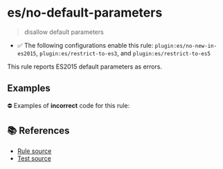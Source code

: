 # es/no-default-parameters
> disallow default parameters

- ✅ The following configurations enable this rule: `plugin:es/no-new-in-es2015`, `plugin:es/restrict-to-es3`, and `plugin:es/restrict-to-es5`

This rule reports ES2015 default parameters as errors.

## Examples

⛔ Examples of **incorrect** code for this rule:

<eslint-playground type="bad" code="/*eslint es/no-default-parameters: error */
function f(a = 1) {}
" />

## 📚 References

- [Rule source](https://github.com/mysticatea/eslint-plugin-es/blob/v3.0.1/lib/rules/no-default-parameters.js)
- [Test source](https://github.com/mysticatea/eslint-plugin-es/blob/v3.0.1/tests/lib/rules/no-default-parameters.js)

